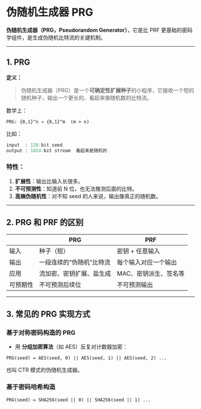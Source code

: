 # 伪随机生成器 PRG

**伪随机生成器（PRG，Pseudorandom Generator）**，它是比 PRF 更基础的密码学组件，是生成伪随机比特流的关键机制。

---

## 1. PRG

**定义：**
> 伪随机生成器（PRG）是一个**可确定性扩展种子**的小程序，它接收一个短的随机种子，输出一个更长的、看起来像随机数的比特流。

数学上：
```
PRG: {0,1}^n → {0,1}^m  (m > n)
```

比如：

```c
input  : 128-bit seed
output : 1024-bit stream  看起来是随机的
```

### 特性：
1. **扩展性**：输出比输入长很多。
2. **不可预测性**：知道前 N 位，也无法推测后面的比特。
3. **高熵伪随机性**：对不知 seed 的人来说，输出像真正的随机数。

---

## 2. PRG 和 PRF 的区别

| | PRG | PRF |
|---|---|---|
| 输入 | 种子（短） | 密钥 + 任意输入 |
| 输出 | 一段连续的“伪随机”比特流 | 每个输入对应一个输出 |
| 应用 | 流加密、密钥扩展、盐生成 | MAC、密钥派生、签名等 |
| 可预期性 | 不可预测后续位 | 不可预测输出 |

---

## 3. 常见的 PRG 实现方式

### 基于对称密码构造的 PRG
- 用 **分组加密算法**（如 AES）反复对计数器加密：
```text
PRG(seed) = AES(seed, 0) || AES(seed, 1) || AES(seed, 2) ...
```
也叫 CTR 模式的伪随机生成器。

### 基于密码哈希构造
```text
PRG(seed) = SHA256(seed || 0) || SHA256(seed || 1) ...
```



